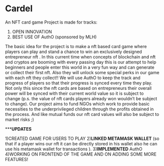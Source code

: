 
# Cardel
An NFT card game
Project is made for tracks:
1) OPEN INNOVATION
2) BEST USE OF AuthO (sponsored by MLH)

The basic idea for the project is to make a nft based card game where players can play and stand a chance to win an exclusively designed entrepreneur nft .
In this current time when concepts of blockchain and nft and cryptos are booming with every passing day this is our attempt to help beginners and people enter this world in a very fun way and can generate or collect their first nft.
Also they will unlock some special perks in our game with each nft they collect!!
We will use AuthO to keep the track and progress of players so that their progress is synced every time they play.
Not only this since the nft cards are based on entrepreneurs their overall power will be synced with their current world value so it is subject to change (p.s. the value of nft cards players already won wouldn’t be subject to change).
Our project aims to fund NGOs which work to provide basic necessities to the underprivileged children through the profits obtained in the process.
And like mutual funds our nft card values will also be subject to market risks ;) 

*******************************************************UPDATES****************************************************


1)CREATED GAME FOR USERS TO PLAY
2)**LINKED METAMASK WALLET** (so that if a player wins our nft it can be directly stored in his wallet also he can use his metamask wallet for transactions ).
3)**IMPLEMENTED** AuthO
4)WORKING ON FRONTEND OF THE GAME AND ON ADDING SOME MORE FEATURES!
